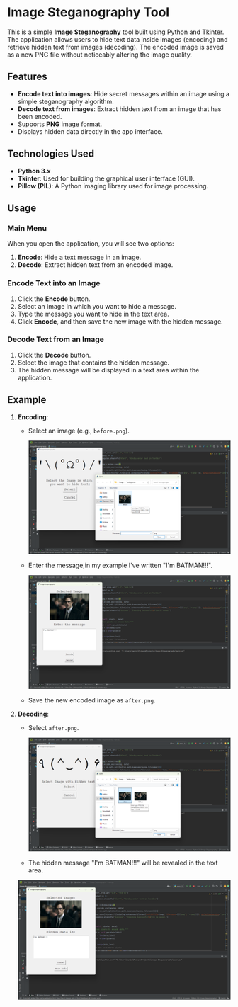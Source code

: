 # Image Steganography Tool

This is a simple **Image Steganography** tool built using Python and Tkinter. The application allows users to hide text data inside images (encoding) and retrieve hidden text from images (decoding). The encoded image is saved as a new PNG file without noticeably altering the image quality.

## Features
- **Encode text into images**: Hide secret messages within an image using a simple steganography algorithm.
- **Decode text from images**: Extract hidden text from an image that has been encoded.
- Supports **PNG** image format.
- Displays hidden data directly in the app interface.

## Technologies Used
- **Python 3.x**
- **Tkinter**: Used for building the graphical user interface (GUI).
- **Pillow (PIL)**: A Python imaging library used for image processing.

## Usage

### Main Menu
When you open the application, you will see two options:
1. **Encode**: Hide a text message in an image.
2. **Decode**: Extract hidden text from an encoded image.

### Encode Text into an Image
1. Click the **Encode** button.
2. Select an image in which you want to hide a message.
3. Type the message you want to hide in the text area.
4. Click **Encode**, and then save the new image with the hidden message.

### Decode Text from an Image
1. Click the **Decode** button.
2. Select the image that contains the hidden message.
3. The hidden message will be displayed in a text area within the application.



## Example
1. **Encoding**:
   - Select an image (e.g., `before.png`).
     <p align="center">
     <img src="https://github.com/Maniram294/Image-Steganography/blob/master/Results/4.%20Select_the_Image_to_be_Encoded_with_Hidden_Message.png" alt="Selecting Image" width="500"/>
     </p>
   - Enter the message,in my example I've written "I'm BATMAN!!!".
     <p align="center">
     <img src="https://github.com/Maniram294/Image-Steganography/blob/master/Results/5.%20Type_Hidden_Message.png" alt="Writing hidden message" width="500"/>
     </p>
   - Save the new encoded image as `after.png`.

2. **Decoding**:
   - Select `after.png`.
     <p align="center">
     <img src="https://github.com/Maniram294/Image-Steganography/blob/master/Results/10.%20Select_the_Image_with_Hidden_Message.png" alt="Decoding" width="500"/>
     </p>
   - The hidden message "I'm BATMAN!!!" will be revealed in the text area.
   <p align="center">
   <img src="https://github.com/Maniram294/Image-Steganography/blob/master/Results/11.%20Displaying_Hidden_Message.png" alt="Result" width="500"/>
   </p>
